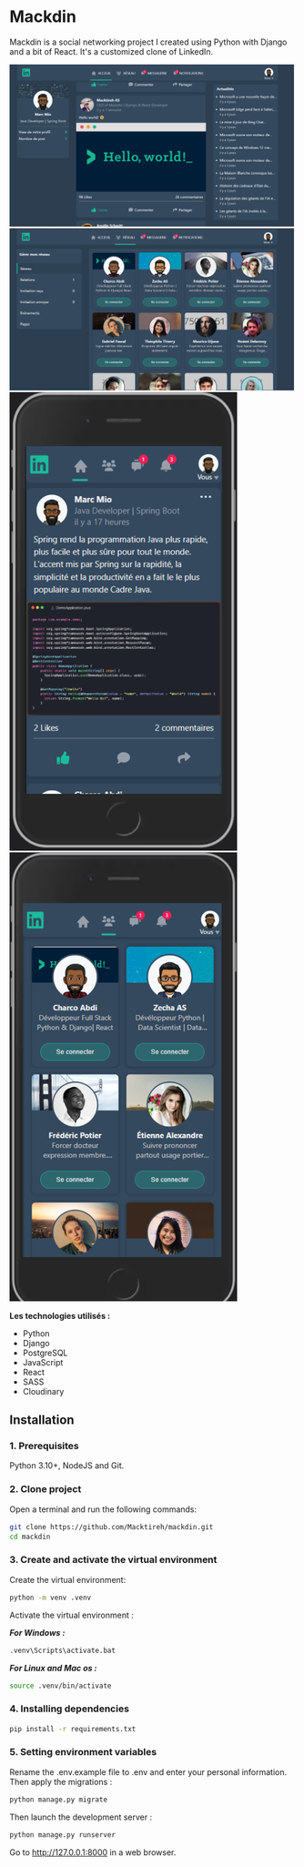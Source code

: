 # Mackdin

Mackdin is a social networking project I created using Python with Django and a bit of React. It's a customized clone of LinkedIn.

  <!-- <table>
    <tr>
      <td>
        <img src="static/home/img/mackdin_1.png" width=400 />
      </td>
      <td>
        <img src="static/home/img/mackdin_2.png" width=400 />
      </td>      
    </tr>   
    <tr>
      <td>
        <img src="static/home/img/mackdin_3.png" height=400 />
      </td>
      <td>
        <img src="static/home/img/mackdin_4.png" height=400 />
      </td>      
    </tr>   
</table> -->

 
<img src="static/home/img/mackdin_1.png" width=500 />
<img src="static/home/img/mackdin_2.png" width=500 />
<img src="static/home/img/mackdin_3.png" width=400 />
<img src="static/home/img/mackdin_4.png" width=400 />

<!--
![](static/home/img/mackdin_1.png)
![](static/home/img/mackdin_2.png)
![](static/home/img/mackdin_3.png)
![](static/home/img/mackdin_4.png)
![](static/home/img/mackdin_5.png) -->

**Les technologies utilisés :**

- Python
- Django
- PostgreSQL
- JavaScript
- React
- SASS
- Cloudinary

## Installation

### 1. Prerequisites

Python 3.10+, NodeJS and Git.

### 2. Clone project

Open a terminal and run the following commands:

```bash
git clone https://github.com/Macktireh/mackdin.git
cd mackdin
```

### 3. Create and activate the virtual environment

Create the virtual environment:

```bash
python -m venv .venv
```

Activate the virtual environment :

**_For Windows :_**

```bash
.venv\Scripts\activate.bat
```

**_For Linux and Mac os :_**

```bash
source .venv/bin/activate
```

### 4. Installing dependencies

```bash
pip install -r requirements.txt
```

### 5. Setting environment variables

Rename the .env.example file to .env and enter your personal information.
Then apply the migrations :

```bash
python manage.py migrate
```

Then launch the development server :

```bash
python manage.py runserver
```

Go to http://127.0.0.1:8000 in a web browser.
